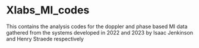 # Xlabs_MI_codes
This contains the analysis codes for the doppler and phase based MI data gathered from the systems developed in 2022 and 2023 by Isaac Jenkinson and Henry Straede respectively
